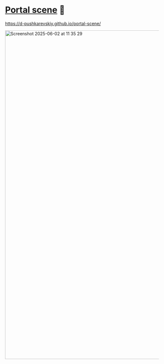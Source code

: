 # [Portal scene](https://d-pushkarevskiy.github.io/portal-scene/) :eyes:

https://d-pushkarevskiy.github.io/portal-scene/


<img width="1075" alt="Screenshot 2025-06-02 at 11 35 29" src="https://github.com/user-attachments/assets/cbb67767-cd11-4e18-b8f0-86be5593f9e7" />
